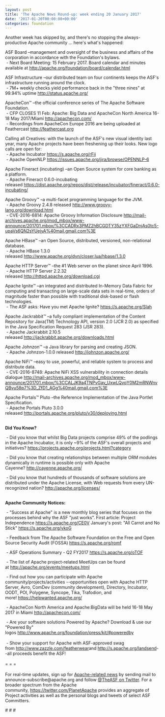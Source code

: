 ```yaml
---
layout: post
title: 'The Apache News Round-up: week ending 20 January 2017'
date: '2017-01-20T00:00:00+00:00'
categories: foundation
---
```

<p>Another week has skipped by, and there's no stopping the always-productive Apache community ... here's what's happened:</p> 
  <div> 
    <p> </p> 
    <p> </p> 
    <p>ASF Board –management and oversight of the business and affairs of the corporation in accordance with the Foundation's bylaws.<br />&nbsp;- Next Board Meeting: 15 February 2017. Board calendar and minutes available at&nbsp;<a href="http://apache.org/foundation/board/calendar.html">http://apache.org/foundation/board/calendar.html</a></p> 
    <p>ASF Infrastructure –our distributed team on four continents keeps the ASF's infrastructure running around the clock.<br />&nbsp;- 7M+ weekly checks yield performance back in the &quot;three nines&quot; at 99.94% uptime&nbsp;<a href="http://status.apache.org/">http://status.apache.org/</a></p> 
  </div> 
  <div> 
    <p><a href="http://status.apache.org/"></a>ApacheCon™ –the official conference series of The Apache Software Foundation.<br />&nbsp;- CFP CLOSES 11 Feb: Apache: Big Data and ApacheCon North America 16-18 May 2017/Miami&nbsp;<a href="http://apachecon.com/">http://apachecon.com/</a><br />&nbsp;- Recordings from ApacheCon Europe 2016 are being uploaded at Feathercast&nbsp;<a href="http://feathercast.org/">http://feathercast.org</a></p> 
    Calling all Creatives: with the launch of the ASF's new visual identity last year, many Apache projects have been freshening up their looks. New logo calls are open for:<br />&nbsp;- Apache Incubator&nbsp;<a href="https://s.apache.org/rFii">https://s.apache.org/rFii</a><br />&nbsp;- Apache OpenNLP&nbsp;<a href="https://issues.apache.org/jira/browse/OPENNLP-6">https://issues.apache.org/jira/browse/OPENNLP-6</a> 
    <p>Apache Fineract (incubating) –an Open Source system for core banking as a platform.<br />&nbsp;- Apache Fineract 0.6.0-incubating released&nbsp;<a href="https://dist.apache.org/repos/dist/release/incubator/fineract/0.6.0-incubating/">https://dist.apache.org/repos/dist/release/incubator/fineract/0.6.0-incubating/</a></p> 
    <p>Apache Groovy™ –a multi-facet programming language for the JVM.<br />&nbsp;- Apache Groovy 2.4.8 released&nbsp;<a href="http://www.groovy-lang.org/download.html">http://www.groovy-lang.org/download.html</a><br />&nbsp;- CVE-2016-6814: Apache Groovy Information Disclosure&nbsp;<a href="http://mail-archives.apache.org/mod_mbox/www-announce/201701.mbox/%3CCADRx3PMZ2hBCGDTY35zYXFGaDnjAs0tc5-upaVs6QN2sYUejyA%40mail.gmail.com%3E">http://mail-archives.apache.org/mod_mbox/www-announce/201701.mbox/%3CCADRx3PMZ2hBCGDTY35zYXFGaDnjAs0tc5-upaVs6QN2sYUejyA%40mail.gmail.com%3E</a></p> 
    <p>Apache HBase™ –an Open Source, distributed, versioned, non-relational database.<br />&nbsp;- Apache HBase 1.3.0 released&nbsp;<a href="http://www.apache.org/dyn/closer.lua/hbase/1.3.0">http://www.apache.org/dyn/closer.lua/hbase/1.3.0</a></p> 
    <p>Apache HTTP Server™ –the #1 Web server on the planet since April 1996.<br />&nbsp;- Apache HTTP Server 2.2.32 released&nbsp;<a href="http://httpd.apache.org/download.cgi">http://httpd.apache.org/download.cgi</a></p> 
    <p>Apache Ignite™ –an integrated and distributed In-Memory Data Fabric for computing and transacting on large-scale data sets in real-time, orders of magnitude faster than possible with traditional disk-based or flash technologies.<br />&nbsp;- The ASF asks: Have you met Apache Ignite?&nbsp;<a href="https://s.apache.org/Slah">https://s.apache.org/Slah</a></p> 
    <p>Apache Jackrabbit™ –a fully compliant implementation of the Content Repository for Java(TM) Technology API, version 2.0 (JCR 2.0) as specified in the Java Specification Request 283 (JSR 283).<br />&nbsp;- Apache Jackrabbit 2.10.5 released&nbsp;<a href="http://jackrabbit.apache.org/downloads.html">http://jackrabbit.apache.org/downloads.html</a></p> 
    <p>Apache Johnzon™ –a Java library for parsing and creating JSON.<br />&nbsp;- Apache Johnzon-1.0.0 released&nbsp;<a href="http://johnzon.apache.org/">http://johnzon.apache.org/</a></p> 
    <p>Apache NiFi™ –easy to use, powerful, and reliable system to process and distribute data.<br />&nbsp;- CVE-2016-8748: Apache NiFi XSS vulnerability in connection details dialogue&nbsp;<a href="http://mail-archives.apache.org/mod_mbox/www-announce/201701.mbox/%3CCALJK9a4TNPvGav_UxwLQvqY0M2mRNWnvQBvu58p7%3D_ZfD1_AGg%40mail.gmail.com%3E">http://mail-archives.apache.org/mod_mbox/www-announce/201701.mbox/%3CCALJK9a4TNPvGav_UxwLQvqY0M2mRNWnvQBvu58p7%3D_ZfD1_AGg%40mail.gmail.com%3E</a></p> 
    <p>Apache Portals™ Pluto –the Reference Implementation of the Java Portlet Specification.<br />&nbsp;- Apache Portals Pluto 3.0.0 released&nbsp;<a href="http://portals.apache.org/pluto/v30/deploying.html">http://portals.apache.org/pluto/v30/deploying.html</a></p> 
    <p><strong><br />Did You Know?</strong></p> 
    <p><a href="http://qpid.apache.org/download.html"></a></p>&nbsp;- Did you know that whilst Big Data projects comprise 49% of the podlings in the Apache Incubator, it is only ~9% of the ASF's overall projects and initiatives?&nbsp;<a href="https://projects.apache.org/projects.html?category">https://projects.apache.org/projects.html?category</a><br /> 
    <p>&nbsp;- Did you know that creating relationships between multiple ORM modules dynamically in runtime is possible only with Apache Cayenne?&nbsp;<a href="http://cayenne.apache.org/">http://cayenne.apache.org/</a></p> 
    <p>&nbsp;- Did you know that hundreds of thousands of software solutions are distributed under the Apache License, with Web requests from every UN-recognized nation?&nbsp;<a href="http://apache.org/licenses/">http://apache.org/licenses/</a></p> 
    <p><strong><br />Apache Community Notices:</strong></p> 
  </div> 
  <div> 
    <p>&nbsp;- &quot;Success at Apache&quot; is a new monthly blog series that focuses on the processes behind why the ASF &quot;just works&quot;. First article: Project Independence <a href="https://s.apache.org/CE0V">https://s.apache.org/CE0V</a>&nbsp;January's post: &quot;All Carrot and No Stick&quot;&nbsp;<a href="https://s.apache.org/ykoG">https://s.apache.org/ykoG</a></p> 
    <p>&nbsp;- Feedback from The Apache Software Foundation on the Free and Open Source Security Audit (FOSSA) <a href="https://s.apache.org/romf">https://s.apache.org/romf</a></p> 
    <p>&nbsp;- ASF Operations Summary - Q2 FY2017 <a href="https://s.apache.org/oTOF">https://s.apache.org/oTOF</a></p> 
    <div> 
      <p>&nbsp;- The list of Apache project-related MeetUps can be found at&nbsp;<a href="http://apache.org/events/meetups.html">http://apache.org/events/meetups.html</a></p> 
      <p>&nbsp;- Find out how you can participate with Apache community/projects/activities --opportunities open with&nbsp;Apache HTTP Server,&nbsp;Avro, ComDev (community development), Directory, Incubator, OODT, POI, Polygene, Syncope, Tika, Trafodion, and more!&nbsp;<a href="https://helpwanted.apache.org/">https://helpwanted.apache.org/</a></p> 
    </div> 
    <p>&nbsp;- ApacheCon North America and Apache:BigData will be held 16-18 May 2017 in Miami&nbsp;<a href="http://apachecon.com/">http://apachecon.com/<br /></a></p> 
    <div>&nbsp;- Are your software solutions Powered by Apache? Download &amp; use our &quot;Powered By&quot; logos&nbsp;<a href="http://www.apache.org/foundation/press/kit/#poweredby">http://www.apache.org/foundation/press/kit/#poweredby</a></div> 
    <div><br /></div> 
    <div>&nbsp;- Show your support for Apache with ASF-approved swag from&nbsp;<a href="http://www.zazzle.com/featherwear">http://www.zazzle.com/featherwear</a>and&nbsp;<a href="http://s.apache.org/landsend">http://s.apache.org/landsend</a>--all proceeds benefit the ASF!&nbsp;</div> 
    <div><br /></div> 
    <div>= = =</div> 
    <div><br /></div> 
    <div>For real-time updates, sign up for <a href="http://apache.org/foundation/mailinglists.html#foundation-announce">Apache-related news</a> by sending mail to announce-subscribe@apache.org and follow <a href="https://twitter.com/TheASF">@TheASF on Twitter</a>. For a broader spectrum from the Apache community,&nbsp;<a href="http://s.apache.org/landsend">https://twitter.com/PlanetApache</a> provides an aggregate of Project activities as well as the personal blogs and tweets of select ASF Committers.</div> 
  </div> 
  <p># # #</p>
